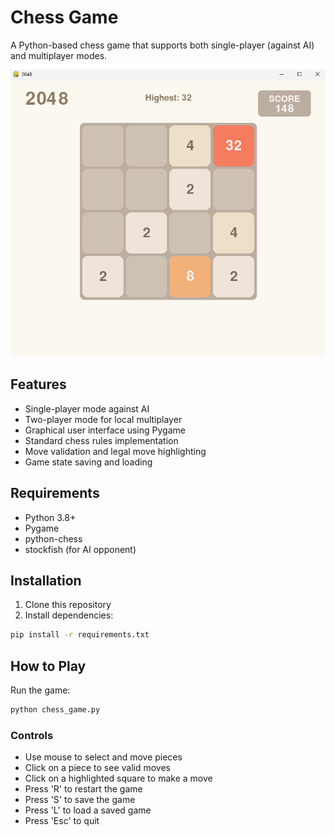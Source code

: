 # Chess Game

A Python-based chess game that supports both single-player (against AI) and multiplayer modes.

![image alt](https://github.com/ishimweemmanuel/2048/blob/main/Screenshot%202025-01-13%20134039.png?raw=true)

## Features
- Single-player mode against AI
- Two-player mode for local multiplayer
- Graphical user interface using Pygame
- Standard chess rules implementation
- Move validation and legal move highlighting
- Game state saving and loading

## Requirements
- Python 3.8+
- Pygame
- python-chess
- stockfish (for AI opponent)

## Installation
1. Clone this repository
2. Install dependencies:
```bash
pip install -r requirements.txt
```

## How to Play
Run the game:
```bash
python chess_game.py
```

### Controls
- Use mouse to select and move pieces
- Click on a piece to see valid moves
- Click on a highlighted square to make a move
- Press 'R' to restart the game
- Press 'S' to save the game
- Press 'L' to load a saved game
- Press 'Esc' to quit
